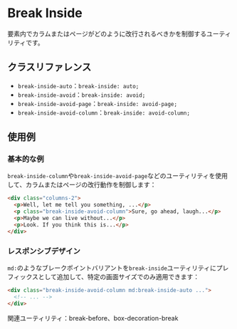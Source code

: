 # Break Inside

要素内でカラムまたはページがどのように改行されるべきかを制御するユーティリティです。

## クラスリファレンス

- `break-inside-auto`：`break-inside: auto;`
- `break-inside-avoid`：`break-inside: avoid;`
- `break-inside-avoid-page`：`break-inside: avoid-page;`
- `break-inside-avoid-column`：`break-inside: avoid-column;`

## 使用例

### 基本的な例

`break-inside-column`や`break-inside-avoid-page`などのユーティリティを使用して、カラムまたはページの改行動作を制御します：

```html
<div class="columns-2">
  <p>Well, let me tell you something, ...</p>
  <p class="break-inside-avoid-column">Sure, go ahead, laugh...</p>
  <p>Maybe we can live without...</p>
  <p>Look. If you think this is...</p>
</div>
```

### レスポンシブデザイン

`md:`のようなブレークポイントバリアントを`break-inside`ユーティリティにプレフィックスとして追加して、特定の画面サイズでのみ適用できます：

```html
<div class="break-inside-avoid-column md:break-inside-auto ...">
  <!-- ... -->
</div>
```

関連ユーティリティ：break-before、box-decoration-break
